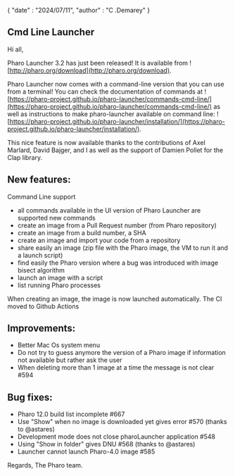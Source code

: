 {
	"date" : "2024/07/11",
	"author" : "C .Demarey"
}

## Cmd Line Launcher

Hi all,

Pharo Launcher 3.2 has just been released! It is available from ![http://pharo.org/download](http://pharo.org/download).

Pharo Launcher now comes with a command-line version that you can use from a terminal!
You can check the documentation of commands at ![https://pharo-project.github.io/pharo-launcher/commands-cmd-line/](https://pharo-project.github.io/pharo-launcher/commands-cmd-line/) as well as instructions to make pharo-launcher available on command line: ![https://pharo-project.github.io/pharo-launcher/installation/](https://pharo-project.github.io/pharo-launcher/installation/).

This nice feature is now available thanks to the contributions of Axel Marlard, David Bajger, and I as well as the support of Damien Pollet for the Clap library.

## New features:

Command Line support

- all commands available in the UI version of Pharo Launcher are supported
new commands
- create an image from a Pull Request number (from Pharo repository)
- create an image from a build number, a SHA
- create an image and import your code from a repository
- share easily an image (zip file with the Pharo image, the VM to run it and a launch script)
- find easily the Pharo version where a bug was introduced with image bisect algorithm
- launch an image with a script
- list running Pharo processes

When creating an image, the image is now launched automatically.
The CI moved to Github Actions

## Improvements:

- Better Mac Os system menu
- Do not try to guess anymore the version of a Pharo image if information not available but rather ask the user
- When deleting more than 1 image at a time the message is not clear #594

## Bug fixes:

- Pharo 12.0 build list incomplete #667
- Use "Show" when no image is downloaded yet gives error #570 (thanks to @astares)
- Development mode does not close pharoLauncher application #548
- Using "Show in folder" gives DNU #568 (thanks to @astares)
- Launcher cannot launch Pharo-4.0 image #585


Regards,
The Pharo team.